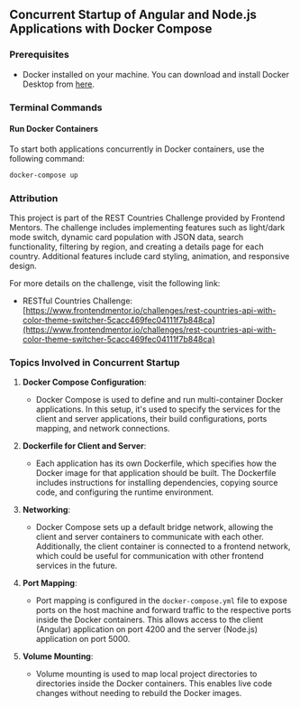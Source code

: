 ## Concurrent Startup of Angular and Node.js Applications with Docker Compose

### Prerequisites

- Docker installed on your machine. You can download and install Docker Desktop from [here](https://www.docker.com/products/docker-desktop).

### Terminal Commands

#### Run Docker Containers

To start both applications concurrently in Docker containers, use the following command:

```bash
docker-compose up
```

### Attribution

This project is part of the REST Countries Challenge provided by Frontend Mentors. The challenge includes implementing features such as light/dark mode switch, dynamic card population with JSON data, search functionality, filtering by region, and creating a details page for each country. Additional features include card styling, animation, and responsive design.

For more details on the challenge, visit the following link:

- RESTful Countries Challenge: [https://www.frontendmentor.io/challenges/rest-countries-api-with-color-theme-switcher-5cacc469fec04111f7b848ca](https://www.frontendmentor.io/challenges/rest-countries-api-with-color-theme-switcher-5cacc469fec04111f7b848ca)

### Topics Involved in Concurrent Startup

1. **Docker Compose Configuration**: 
   - Docker Compose is used to define and run multi-container Docker applications. In this setup, it's used to specify the services for the client and server applications, their build configurations, ports mapping, and network connections.

2. **Dockerfile for Client and Server**:
   - Each application has its own Dockerfile, which specifies how the Docker image for that application should be built. The Dockerfile includes instructions for installing dependencies, copying source code, and configuring the runtime environment.

3. **Networking**:
   - Docker Compose sets up a default bridge network, allowing the client and server containers to communicate with each other. Additionally, the client container is connected to a frontend network, which could be useful for communication with other frontend services in the future.

4. **Port Mapping**:
   - Port mapping is configured in the `docker-compose.yml` file to expose ports on the host machine and forward traffic to the respective ports inside the Docker containers. This allows access to the client (Angular) application on port 4200 and the server (Node.js) application on port 5000.

5. **Volume Mounting**:
   - Volume mounting is used to map local project directories to directories inside the Docker containers. This enables live code changes without needing to rebuild the Docker images.